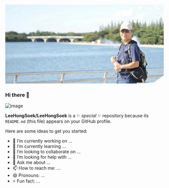 
![이홍석_일산호수공원](https://github.com/LeeHongSoek/LeeHongSoek/raw/main/이홍석_일산호수공원.jpg)


### Hi there 👋
![image](https://github.com/LeeHongSoek/LeeHongSoek/assets/105229755/8963a960-4e46-4bd1-8ca2-0d00c0af08f3)


**LeeHongSoek/LeeHongSoek** is a ✨ _special_ ✨ repository because its `README.md` (this file) appears on your GitHub profile.

Here are some ideas to get you started:

- 🔭 I’m currently working on ...
- 🌱 I’m currently learning ...
- 👯 I’m looking to collaborate on ...
- 🤔 I’m looking for help with ...
- 💬 Ask me about ...
- 📫 How to reach me: ...
- 😄 Pronouns: ...
- ⚡ Fun fact: ...

<!--
여기는 주석
-->
